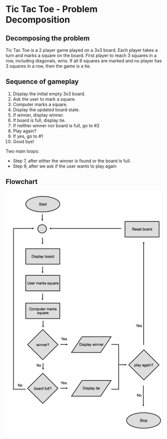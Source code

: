 # Tic Tac Toe - Problem Decomposition

## Decomposing the problem
Tic Tac Toe is a 2 player game played on a 3x3 board. Each player takes a turn and marks a square on the board. First player to reach 3 squares in a row, including diagonals, wins. If all 9 squares are marked and no player has 3 squares in a row, then the game is a tie.

## Sequence of gameplay
1. Display the initial empty 3x3 board.
2. Ask the user to mark a square.
3. Computer marks a square.
4. Display the updated board state.
5. If winner, display winner.
6. If board is full, display tie.
7. If neither winner nor board is full, go to #2
8. Play again?
9. If yes, go to #1
10. Good bye!

Two main loops:
  * Step 7, after either the winner is found or the board is full.
  * Step 9, after we ask if the user wants to play again

## Flowchart
![gameplay flow](./ttt_flowchart.png)